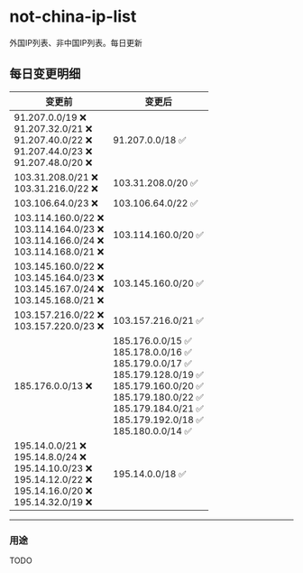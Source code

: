 # not-china-ip-list
外国IP列表、非中国IP列表。每日更新

每日变更明细
--------------------
|  变更前   | 变更后 |
|  ----  | ----  |
|  91.207.0.0/19 :x: <br> 91.207.32.0/21 :x: <br> 91.207.40.0/22 :x: <br> 91.207.44.0/23 :x: <br> 91.207.48.0/20 :x: <br> | 91.207.0.0/18 :white_check_mark: | 
|  103.31.208.0/21 :x: <br> 103.31.216.0/22 :x: <br> | 103.31.208.0/20 :white_check_mark: | 
|  103.106.64.0/23 :x:  | 103.106.64.0/22 :white_check_mark: | 
|  103.114.160.0/22 :x: <br> 103.114.164.0/23 :x: <br> 103.114.166.0/24 :x: <br> 103.114.168.0/21 :x: <br> | 103.114.160.0/20 :white_check_mark: | 
|  103.145.160.0/22 :x: <br> 103.145.164.0/23 :x: <br> 103.145.167.0/24 :x: <br> 103.145.168.0/21 :x: <br> | 103.145.160.0/20 :white_check_mark: | 
|  103.157.216.0/22 :x: <br> 103.157.220.0/23 :x: <br> | 103.157.216.0/21 :white_check_mark: | 
|  185.176.0.0/13 :x:  | 185.176.0.0/15 :white_check_mark: <br> 185.178.0.0/16 :white_check_mark: <br> 185.179.0.0/17 :white_check_mark: <br> 185.179.128.0/19 :white_check_mark: <br> 185.179.160.0/20 :white_check_mark: <br> 185.179.180.0/22 :white_check_mark: <br> 185.179.184.0/21 :white_check_mark: <br> 185.179.192.0/18 :white_check_mark: <br> 185.180.0.0/14 :white_check_mark: <br>  | 
|  195.14.0.0/21 :x: <br> 195.14.8.0/24 :x: <br> 195.14.10.0/23 :x: <br> 195.14.12.0/22 :x: <br> 195.14.16.0/20 :x: <br> 195.14.32.0/19 :x: <br> | 195.14.0.0/18 :white_check_mark: | 

--------------------
### 用途
TODO
